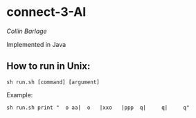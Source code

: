 # connect-3-AI

*Collin Barlage*

Implemented in Java

## How to run in Unix:

`sh run.sh [command] [argument]`

Example:

`sh run.sh print "  o aa|  o   |xxo   |ppp  q|     q|     q"`


